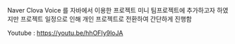 Naver Clova Voice 를 자바에서 이용한 프로젝트
미니 팀프로젝트에 추가하고자 하였지만 프로젝트 일정으로 인해 
개인 프로젝트로 전환하여 간단하게 진행함

Youtube : https://youtu.be/hhOFIy9loJA
